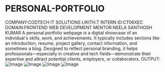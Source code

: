 # PERSONAL-PORTFOLIO
COMPANY:CODTECH IT SOLUTIONS
LIKITH.T
INTERN ID:CT06XEC
DOMAIN:FRONTEND WEB DEVELOPMENT
MENTOR:NEELA SANTHOSH KUMAR
A personal portfolio webpage is a digital showcase of an individual's skills, work, and achievements. It typically includes sections like an introduction, resume, project gallery, contact information, and sometimes a blog. Designed to reflect personal branding, it helps professionals—especially in creative and tech fields—demonstrate their expertise and attract potential clients, employers, or collaborators.
OUTPUT:
![Image](https://github.com/user-attachments/assets/ffa365bd-246d-4ebe-b557-15007e689f23)
![Image](https://github.com/user-attachments/assets/6a6fc3ad-b5fb-446d-a6c4-559a8be16e01)
![Image](https://github.com/user-attachments/assets/a91fe419-8f58-4157-beb5-289af037544c)
![Image](https://github.com/user-attachments/assets/624dd069-2e95-4d25-9d88-35b1a7981cf1)
